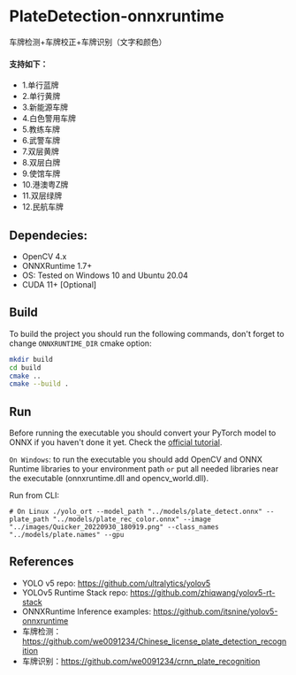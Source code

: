 # PlateDetection-onnxruntime

车牌检测+车牌校正+车牌识别（文字和颜色）

#### **支持如下：**

- 1.单行蓝牌
- 2.单行黄牌
- 3.新能源车牌
- 4.白色警用车牌
- 5.教练车牌
- 6.武警车牌
- 7.双层黄牌
- 8.双层白牌
- 9.使馆车牌
- 10.港澳粤Z牌
- 11.双层绿牌
- 12.民航车牌

## Dependecies:
- OpenCV 4.x
- ONNXRuntime 1.7+
- OS: Tested on Windows 10 and Ubuntu 20.04
- CUDA 11+ [Optional]


## Build
To build the project you should run the following commands, don't forget to change `ONNXRUNTIME_DIR` cmake option:

```bash
mkdir build
cd build
cmake .. 
cmake --build .
```

## Run
Before running the executable you should convert your PyTorch model to ONNX if you haven't done it yet. Check the [official tutorial](https://github.com/ultralytics/yolov5/issues/251).

`On Windows`: to run the executable you should add OpenCV and ONNX Runtime libraries to your environment path `or` put all needed libraries near the executable (onnxruntime.dll and opencv_world.dll).

Run from CLI:
```bas
# On Linux ./yolo_ort --model_path "../models/plate_detect.onnx" --plate_path "../models/plate_rec_color.onnx" --image "../images/Quicker_20220930_180919.png" --class_names "../models/plate.names" --gpu
```


## References

- YOLO v5 repo: https://github.com/ultralytics/yolov5
- YOLOv5 Runtime Stack repo: https://github.com/zhiqwang/yolov5-rt-stack
- ONNXRuntime Inference examples: https://github.com/itsnine/yolov5-onnxruntime 
- 车牌检测：https://github.com/we0091234/Chinese_license_plate_detection_recognition
- 车牌识别：https://github.com/we0091234/crnn_plate_recognition

